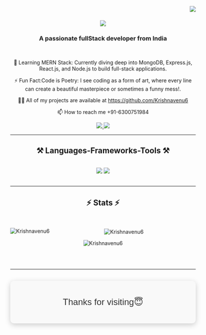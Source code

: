 <img align="right" src="https://visitor-badge.laobi.icu/badge?page_id=Krishnavenu6.Krishnavenu6" />

<h1 align="center">
    <img src="https://readme-typing-svg.herokuapp.com/?font=Righteous&size=35&center=true&vCenter=true&width=500&height=70&duration=4000&lines=Hi+There!+👋;+I'm+KrishnaVenuSubrahmanyam;" />
</h1>

<h3 align="center">A passionate fullStack developer from India</h3>

<br/>

<div align="center">
 
 🔭 Learning MERN Stack: Currently diving deep into MongoDB, Express.js, React.js, and Node.js to build full-stack applications.</br>

 ⚡ Fun Fact:Code is Poetry: I see coding as a form of art, where every line can create a beautiful masterpiece or sometimes a funny mess!.

 👨‍💻 All of my projects are available at https://github.com/Krishnavenu6

 📫 How to reach me +91-6300751984
 

 </div>
 
<div align="center"> 
  <a href="mailto:krishnavenu256@gmail.com">
    <img src="https://img.shields.io/badge/Gmail-333333?style=for-the-badge&logo=gmail&logoColor=red" />
  </a>
  <a href="https://www.linkedin.com/in/krishna-venu-subrahmanyam/" target="_blank">
    <img src="https://img.shields.io/badge/LinkedIn-0077B5?style=for-the-badge&logo=linkedin&logoColor=white" target="_blank" />
  </a>
</div>

 <hr/>
 
<h2 align="center">⚒️ Languages-Frameworks-Tools ⚒️</h2>
<br/>
<div align="center">
    <img src="https://skillicons.dev/icons?i=react,bootstrap,html,css,vscode,github,tailwind,git" />
    <img src="https://skillicons.dev/icons?i=python,javascript,mongodb,java,mysql" /><br>
</div>

<br/>
<hr/>

<h2 align="center">⚡ Stats ⚡</h2>
<br>
<div align=center>
    
  <p><img align="left" src="https://github-readme-stats.vercel.app/api/top-langs?username=Krishnavenu6&show_icons=true&locale=en&layout=compact" alt="Krishnavenu6" /></p>
   <p>&nbsp;<img align="center" src="https://github-readme-stats.vercel.app/api?username=Krishnavenu6&show_icons=true&locale=en" alt="Krishnavenu6" /></p>
   <p><img align="center" src="https://github-readme-streak-stats.herokuapp.com/?user=Krishnavenu6&" alt="Krishnavenu6" /></p>
</div>

<br/><br/>

<hr/>

<br/>

<div align="center" style="background-color: #f9f9f9; padding: 20px; border-radius: 10px; box-shadow: 0 4px 15px rgba(0, 0, 0, 0.2);">
    <p style="font-size: 24px; color: #333; font-family: Arial, sans-serif;">Thanks for visiting😇</p>
</div>

<br/>
